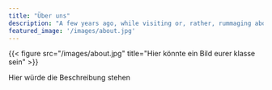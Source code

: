 ```yaml
---
title: "Über uns"
description: "A few years ago, while visiting or, rather, rummaging about Notre-Dame, the author of this book found, in an obscure nook of one of the towers, the following word, engraved by hand upon the wall: —ANANKE."
featured_image: '/images/about.jpg'
---
```

{{< figure src="/images/about.jpg" title="Hier könnte ein Bild eurer klasse sein" >}}

Hier würde die Beschreibung stehen

